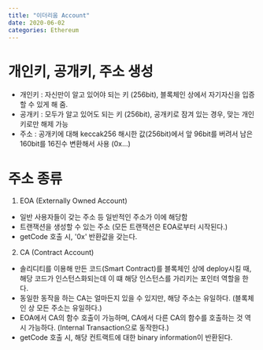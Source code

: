```yaml
---
title: "이더리움 Account"
date: 2020-06-02
categories: Ethereum
---
```


# 개인키, 공개키, 주소 생성
- 개인키 : 자신만이 알고 있어야 되는 키 (256bit), 블록체인 상에서 자기자신을 입증할 수 있게 해 줌.
- 공개키 : 모두가 알고 있어도 되는 키 (256bit), 공개키로 잠겨 있는 경우, 맞는 개인키로만 해제 가능
- 주소 : 공개키에 대해 keccak256 해시한 값(256bit)에서 앞 96bit를 버려서 남은 160bit를 16진수 변환해서 사용 (0x...)

# 주소 종류
1. EOA (Externally Owned Account)
- 일반 사용자들이 갖는 주소 등 일반적인 주소가 이에 해당함
- 트랜잭션을 생성할 수 있는 주소 (모든 트랜잭션은 EOA로부터 시작된다.)
- getCode 호출 시, '0x' 반환값을 갖는다.

2. CA (Contract Account)
- 솔리디티를 이용해 만든 코드(Smart Contract)를 블록체인 상에 deploy시킬 때, 해당 코드가 인스턴스화되는데 이 떄 해당 인스턴스를 가리키는 포인터 역할을 한다.
- 동일한 동작을 하는 CA는 얼마든지 있을 수 있지만, 해당 주소는 유일하다. (블록체인 상 모든 주소는 유일하다.)
- EOA에서 CA의 함수 호출이 가능하며, CA에서 다른 CA의 함수를 호출하는 것 역시 가능하다. (Internal Transaction으로 동작한다.)
- getCode 호출 시, 해당 컨트랙트에 대한 binary information이 반환된다.
 

